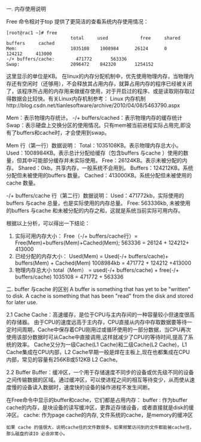 一. 内存使用说明

Free 命令相对于top 提供了更简洁的查看系统内存使用情况：

```
[root@rac1 ~]# free 
                        total     used            free     shared    buffers     cached
Mem:                    1035108    1008984      26124      0     124212     413000
-/+ buffers/cache:        471772       563336
Swap:                   2096472    842320       1254152
```

这里显示的单位是KB。 在linux的内存分配机制中，优先使用物理内存，当物理内存还有空闲时（还够用），不会释放其占用内存，就算占用内存的程序已经被关闭了，该程序所占用的内存用来做缓存使用，对于开启过的程序、或是读取刚存取过得数据会比较快。有关Linux内存机制参考： Linux 内存机制http://blog.csdn.net/tianlesoftware/archive/2010/04/08/5463790.aspx

Mem：表示物理内存统计。 -/+ buffers/cached：表示物理内存的缓存统计 Swap：表示硬盘上交换分区的使用情况。只有mem被当前进程实际占用完,即没有了buffers和cache时，才会使用到swap。

Mem 行（第一行）数据说明： Total：1035108KB。表示物理内存总大小。 Used：1008984KB。表示总计分配给缓存（包含buffers 与cache ）使用的数量，但其中可能部分缓存并未实际使用。 Free：26124KB。表示未被分配的内存。 Shared：0kb。共享内存，一般系统不会用到。 Buffers：124212KB。系统分配但未被使用的buffers 数量。 Cached：413000KB。系统分配但未被使用的cache 数量。

-/+ buffers/cache 行（第二行）数据说明： Used：471772kb，实际使用的buffers 与cache 总量，也是实际使用的内存总量。 Free: 563336kb, 未被使用的buffers 与cache 和未被分配的内存之和，这就是系统当前实际可用内存。

根据以上分析，可以得出一下结论：

1. 实际可用内存大小： Free（-/+ buffers/cache行）= Free(Mem)+buffers(Mem)+Cached(Mem); 563336 = 26124 + 124212+ 413000
2. 已经分配的内存大小： Used(Mem) = Used(-/+ buffers/cache)+ buffers(Mem) + Cached(Mem) 1008984kb = 471772 + 124212 +413000
3. 物理内存总大小 total（Mem） = used(-/+ buffers/cache) + free(-/+ buffers/cache) 1035108 = 471772 + 563336

二. buffer 与cache 的区别 A buffer is something that has yet to be "written" to disk. A cache is something that has been "read" from the disk and stored for later use.

2.1 Cache Cache：高速缓存，是位于CPU与主内存间的一种容量较小但速度很高的存储器。 由于CPU的速度远高于主内存，CPU直接从内存中存取数据要等待一定时间周期，Cache中保存着CPU刚用过或循环使用的一部分数据，当CPU再次使用该部分数据时可从Cache中直接调用,这样就减少了CPU的等待时间,提高了系统的效率。 Cache又分为一级Cache(L1 Cache)和二级Cache(L2 Cache)，L1 Cache集成在CPU内部，L2 Cache早期一般是焊在主板上,现在也都集成在CPU内部，常见的容量有256KB或512KB L2 Cache。

2.2 Buffer Buffer：缓冲区，一个用于存储速度不同步的设备或优先级不同的设备之间传输数据的区域。通过缓冲区，可以使进程之间的相互等待变少，从而使从速度慢的设备读入数据时，速度快的设备的操作进程不发生间断。

在Free命令中显示的buffer和cache，它们都是占用内存： buffer : 作为buffer cache的内存，是块设备的读写缓冲区，更靠近存储设备，或者直接就是disk的缓冲区。 cache: 作为page cache的内存, 文件系统的cache，是memory的缓冲区

```
如果 cache 的值很大，说明cache住的文件数很多。如果频繁访问到的文件都能被cache住，那么磁盘的读IO 必会非常小。
```